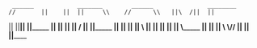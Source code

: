 
     ______            _______        ______               ________
    //       ||    ||  ||     \\    //      \\   ||\  /||  || 
   ||        ||____||  ||_____ ||  ||        ||  || \/ ||  ||_____
   ||        ||    ||  ||   \\     ||        ||  ||    ||  ||
    \\_____  ||    ||  ||    \\     \\______//   ||    ||  ||______
                                              